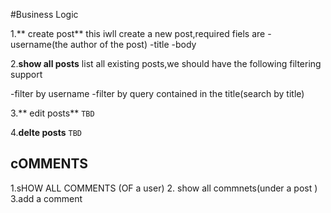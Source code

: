 





#Business Logic 


1.** create post**
   this iwll create a new post,required fiels are
   -username(the author of the post)
   -title
   -body

   2.**show all posts**
   list all existing posts,we should have the following filtering support

   -filter by username
   -filter by query contained in the title(search by title)

   3.** edit posts** `TBD`

   4.**delte posts** `TBD`

   ## cOMMENTS
   1.sHOW ALL COMMENTS (OF a user)
   2. show all commnets(under a post )
   3.add a comment  